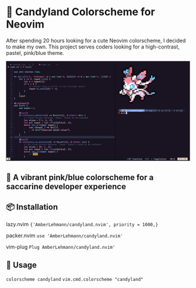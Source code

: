 # :candy: Candyland Colorscheme for Neovim

After spending 20 hours looking for a cute Neovim colorscheme, I decided to make my own.
This project serves coders looking for a high-contrast, pastel, pink/blue theme.

![RUSTLINGS_CODE](/images/rust_sylv.png)

## :cherry_blossom: A vibrant pink/blue colorscheme for a saccarine developer experience

## 📦 Installation

lazy.nvim 
`{'AmberLehmann/candyland.nvim', priority = 1000,}`

packer.nvim 
`use 'AmberLehmann/candyland.nvim'`

vim-plug
`Plug AmberLehmann/candyland.nvim'`

## 🚀 Usage

`colorscheme candyland`
`vim.cmd.colorscheme "candyland"`
